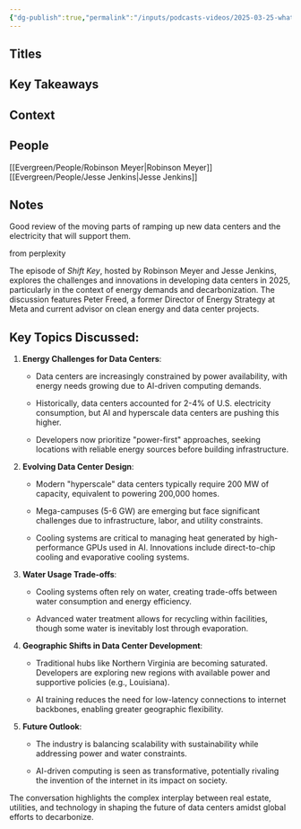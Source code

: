 ```yaml
---
{"dg-publish":true,"permalink":"/inputs/podcasts-videos/2025-03-25-what-is-really-holding-back-new-data-centers-shift-key/","tags":["podcast_notes"]}
---
```


## Titles


## Key Takeaways


## Context



## People
[[Evergreen/People/Robinson Meyer\|Robinson Meyer]]
[[Evergreen/People/Jesse Jenkins\|Jesse Jenkins]]


## Notes
Good review of the moving parts of ramping up new data centers and the electricity that will support them.

from perplexity

The episode of _Shift Key_, hosted by Robinson Meyer and Jesse Jenkins, explores the challenges and innovations in developing data centers in 2025, particularly in the context of energy demands and decarbonization. The discussion features Peter Freed, a former Director of Energy Strategy at Meta and current advisor on clean energy and data center projects.

## Key Topics Discussed:

1. **Energy Challenges for Data Centers**:
    
    - Data centers are increasingly constrained by power availability, with energy needs growing due to AI-driven computing demands.
        
    - Historically, data centers accounted for 2-4% of U.S. electricity consumption, but AI and hyperscale data centers are pushing this higher.
        
    - Developers now prioritize "power-first" approaches, seeking locations with reliable energy sources before building infrastructure.
        
2. **Evolving Data Center Design**:
    
    - Modern "hyperscale" data centers typically require 200 MW of capacity, equivalent to powering 200,000 homes.
        
    - Mega-campuses (5-6 GW) are emerging but face significant challenges due to infrastructure, labor, and utility constraints.
        
    - Cooling systems are critical to managing heat generated by high-performance GPUs used in AI. Innovations include direct-to-chip cooling and evaporative cooling systems.
        
3. **Water Usage Trade-offs**:
    
    - Cooling systems often rely on water, creating trade-offs between water consumption and energy efficiency.
        
    - Advanced water treatment allows for recycling within facilities, though some water is inevitably lost through evaporation.
        
4. **Geographic Shifts in Data Center Development**:
    
    - Traditional hubs like Northern Virginia are becoming saturated. Developers are exploring new regions with available power and supportive policies (e.g., Louisiana).
        
    - AI training reduces the need for low-latency connections to internet backbones, enabling greater geographic flexibility.
        
5. **Future Outlook**:
    
    - The industry is balancing scalability with sustainability while addressing power and water constraints.
        
    - AI-driven computing is seen as transformative, potentially rivaling the invention of the internet in its impact on society.
        

The conversation highlights the complex interplay between real estate, utilities, and technology in shaping the future of data centers amidst global efforts to decarbonize.